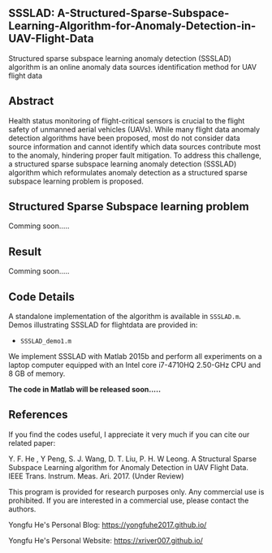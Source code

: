 ##  SSSLAD: A-Structured-Sparse-Subspace-Learning-Algorithm-for-Anomaly-Detection-in-UAV-Flight-Data
Structured sparse subspace learning anomaly detection (SSSLAD) algorithm is an online anomaly data sources identification method for UAV flight data 

## Abstract
Health status monitoring of flight-critical sensors is crucial to the flight safety of unmanned aerial vehicles (UAVs). While many flight data anomaly detection algorithms have been proposed, most do not consider data source information and cannot identify which data sources contribute most to the anomaly, hindering proper fault mitigation. To address this challenge, a structured sparse subspace learning anomaly detection (SSSLAD) algorithm which reformulates anomaly detection as a structured sparse subspace learning problem is proposed.

## Structured Sparse Subspace learning problem
Comming soon.....

## Result
Comming soon.....

## Code Details
A standalone implementation of the algorithm is available in `SSSLAD.m`.
Demos illustrating SSSLAD for flightdata are provided in:
* `SSSLAD_demo1.m`

We implement SSSLAD with Matlab 2015b and perform all experiments on a laptop computer equipped with an Intel core i7-4710HQ 2.50-GHz CPU and 8 GB of memory.

**The code in Matlab will be released soon.....**


## References
If you find the codes useful, I appreciate it very much if you can cite our related paper:

Y. F. He , Y Peng, S. J. Wang, D. T. Liu, P. H. W Leong. A Structural Sparse Subspace Learning algorithm for Anomaly Detection in UAV Flight Data. IEEE Trans. Instrum. Meas. Ari. 2017. (Under Review)

This program is provided for research purposes only. Any commercial use is prohibited. If you are interested in a commercial use, please contact the authors. 

Yongfu He's Personal Blog: https://yongfuhe2017.github.io/

Yongfu He's Personal Website: https://xriver007.github.io/
